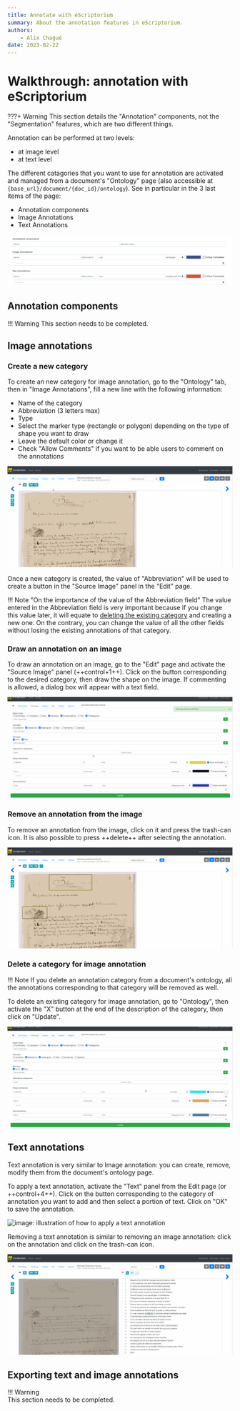 ```yaml
---
title: Annotate with eScriptorium
summary: About the annotation features in eScriptorium.
authors:
    - Alix Chagué
date: 2023-02-22
---
```


# Walkthrough: annotation with eScriptorium

???+ Warning
    This section details the "Annotation" components, not the "Segmentation" features, which are two different things.

Annotation can be performed at two levels:  

- at image level
- at text level

The different catagories that you want to use for annotation are activated and managed from a document's "Ontology" page (also accessible at `{base_url}/document/{doc_id}/ontology`). See in particular in the 3 last items of the page:  

- Annotation components
- Image Annotations
- Text Annotations

![image: screenshot of the section of Ontology dedicated to image and text annotations](img/annotate/ontology.png "The three items in Ontology dedicated to image and text annotation.")

## Annotation components

!!! Warning
    This section needs to be completed.

## Image annotations

### Create a new category

To create an new category for image annotation, go to the "Ontology" tab, then in "Image Annotations", fill a new line with the following information:  

- Name of the category
- Abbreviation (3 letters max)
- Type
- Select the marker type (rectangle or polygon) depending on the type of shape you want to draw
- Leave the default color or change it
- Check "Allow Comments" if you want to be able users to comment on the annotations

![image: illustration of the process to create a new category for image annotation](img/annotate/create_image_annotation.gif "Create a new category named 'Fingerprints' for image annotation, in the Ontology panel")

Once a new category is created, the value of "Abbreviation" will be used to create a button in the "Source Image" panel in the "Edit" page.  

!!! Note "On the importance of the value of the Abbreviation field"
    The value entered in the Abbreviation field is very important because if you change this value later, it will equate to [deleting the existing category](#delete-a-category-for-image-annotation) and creating a new one. On the contrary, you can change the value of all the other fields without losing the existing annotations of that category.  

### Draw an annotation on an image

To draw an annotation on an image, go to the "Edit" page and activate the "Source Image" panel (++control+1++). Click on the button corresponding to the desired category, then draw the shape on the image. If commenting is allowed, a dialog box will appear with a text field.  

![image: illustration of the process to draw an image annotation over a fingerprint](img/annotate/use_image_annotation.gif "Draw an annotation over a fingerprint, in the Source Image panel, after activating the 'FP' button")

### Remove an annotation from the image

To remove an annotation from the image, click on it and press the trash-can icon. It is also possible to press ++delete++ after selecting the annotation.

![image: illustration of the process to reove an annotation from an image](img/annotate/remove_image_annotation.gif "Remove an annotation by pressing the trash-can button or the delete key")

### Delete a category for image annotation

!!! Note
    If you delete an annotation category from a document's ontology, all the annotations corresponding to that category will be removed as well.

To delete an existing category for image annotation, go to "Ontology", then activate the "X" button at the end of the description of the category, then click on "Update".  

![image: illustration of the process to delete an existing category for image annotation](img/annotate/delete_image_annotation.gif "Deleting an existing category for image annotation is done from the Ontology page")

## Text annotations

Text annotation is very similar to Image annotation: you can create, remove, modify them from the document's ontology page.  

To apply a text annotation, activate the "Text" panel from the Edit page (or ++control+4++). Click on the button corresponding to the category of annotation you want to add and then select a portion of text. Click on "OK" to save the annotation.  

![image: illustration of how to apply a text annotation](img/annotate/use_text_annotation.gif "In this case, we apply an already existing text annotation to the text by activating the annotation category and selecting the corresponding text")

Removing a text annotation is similar to removing an image annotation: click on the annotation and click on the trash-can icon.

![image: illustration of how to remove a text annotation](img/annotate/remove_text_annotation.gif "To remove a text annotation, select it and click on the trash-can")

## Exporting text and image annotations

!!! Warning  
    This section needs to be completed.

<!-- We need feedback from users and the SCRIPTA team to complete this section -->